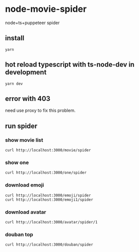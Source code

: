 # node-movie-spider

node+ts+puppeteer spider

## install

```shell
yarn
```

## hot reload typescript with ts-node-dev in development

```shell
yarn dev
```

## error with 403 

need use proxy to fix this problem.

## run spider

### show movie list

```shell
curl http://localhost:3000/movie/spider
```

### show one 

```shell
curl http://localhost:3000/one/spider
```

### download emoji

```shell
curl http://localhost:3000/emoji/spider
curl http://localhost:3000/emoji1/spider
```

### download avatar

```shell
curl http://localhost:3000/avatar/spider/1
```

### douban top
```shell
curl http://localhost:3000/douban/spider
```


